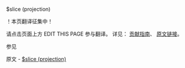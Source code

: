  $slice (projection)

 ！本页翻译征集中！

请点击页面上方 EDIT THIS PAGE 参与翻译。
详见：
[贡献指南]( https://github.com/whaleal/MongoDB-Manual-zh/blob/master/CONTRIBUTING.md )、
[原文链接](  https://docs.mongodb.com/manual/reference/operator/projection/slice/  )。

 参见

原文 - [$slice (projection)]( https://docs.mongodb.com/manual/reference/operator/projection/slice/ )

